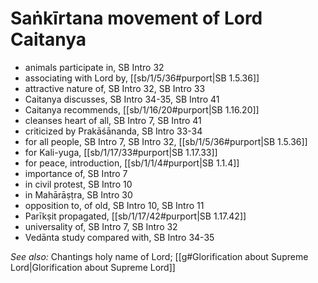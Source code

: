 # Saṅkīrtana movement of Lord Caitanya

* animals participate in, SB Intro 32
* associating with Lord by, [[sb/1/5/36#purport|SB 1.5.36]]
* attractive nature of, SB Intro 32, SB Intro 33
* Caitanya discusses, SB Intro 34-35, SB Intro 41
* Caitanya recommends, [[sb/1/16/20#purport|SB 1.16.20]]
* cleanses heart of all, SB Intro 7, SB Intro 41
* criticized by Prakāśānanda, SB Intro 33-34
* for all people, SB Intro 7, SB Intro 32, [[sb/1/5/36#purport|SB 1.5.36]]
* for Kali-yuga, [[sb/1/17/33#purport|SB 1.17.33]]
* for peace, introduction, [[sb/1/1/4#purport|SB 1.1.4]]
* importance of, SB Intro 7
* in civil protest, SB Intro 10
* in Mahārāṣṭra, SB Intro 30
* opposition to, of old, SB Intro 10, SB Intro 11
* Parīkṣit propagated, [[sb/1/17/42#purport|SB 1.17.42]]
* universality of, SB Intro 7, SB Intro 32
* Vedānta study compared with, SB Intro 34-35

*See also:* Chantings holy name of Lord; [[g#Glorification about Supreme Lord|Glorification about Supreme Lord]]
